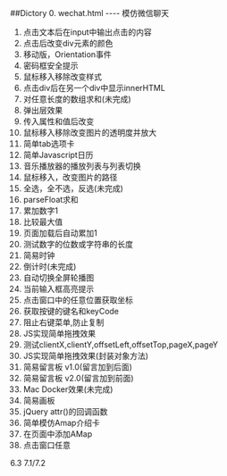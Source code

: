 ##Dictory
0. wechat.html ---- 模仿微信聊天
1. 点击文本后在input中输出点击的内容
2. 点击后改变div元素的颜色
3. 移动版，Orientation事件
4. 密码框安全提示
5. 鼠标移入移除改变样式
6. 点击div后在另一个div中显示innerHTML
7. 对任意长度的数组求和(未完成)
8. 弹出层效果
9. 传入属性和值后改变
10. 鼠标移入移除改变图片的透明度并放大
11. 简单tab选项卡
12. 简单Javascript日历
13. 音乐播放器的播放列表与列表切换
14. 鼠标移入，改变图片的路径
15. 全选，全不选，反选(未完成)
16. parseFloat求和
17. 累加数字1
18. 比较最大值
19. 页面加载后自动累加1
20. 测试数字的位数或字符串的长度
21. 简易时钟
22. 倒计时(未完成)
23. 自动切换全屏轮播图
24. 当前输入框高亮提示
25. 点击窗口中的任意位置获取坐标
26. 获取按键的键名和keyCode
27. 阻止右键菜单,防止复制
28. JS实现简单拖拽效果
29. 测试clientX,clientY,offsetLeft,offsetTop,pageX,pageY
30. JS实现简单拖拽效果(封装对象方法)
31. 简易留言板 v1.0(留言加到后面)
32. 简易留言板 v2.0(留言加到前面)
33. Mac Docker效果(未完成)
34. 简易画板
35. jQuery attr()的回调函数
36. 简单模仿Amap介绍卡
37. 在页面中添加AMap
38. 点击窗口任意



6.3
7.1/7.2